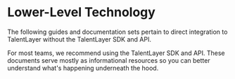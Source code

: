 # Lower-Level Technology

The following guides and documentation sets pertain to direct integration to TalentLayer without the TalentLayer SDK and API.&#x20;

For most teams, we recommend using the TalentLayer SDK and API. These documents serve mostly as informational resources so you can better understand what's happening underneath the hood.&#x20;
